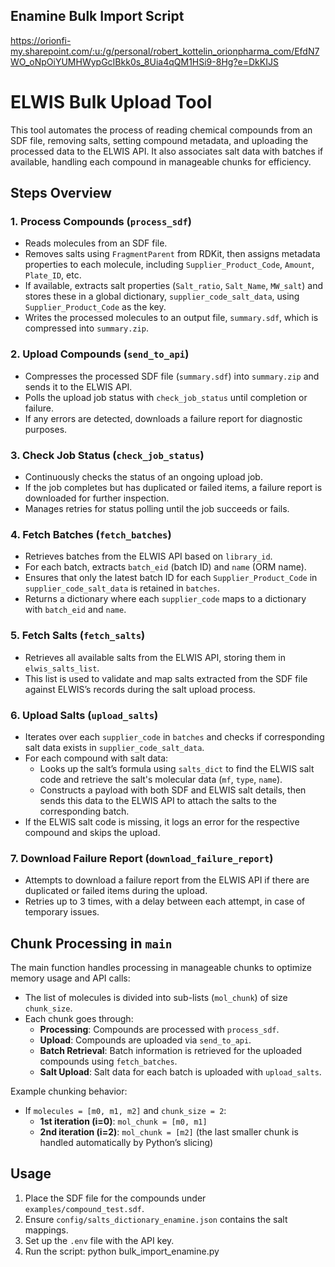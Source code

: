 ## Enamine Bulk Import Script 
https://orionfi-my.sharepoint.com/:u:/g/personal/robert_kottelin_orionpharma_com/EfdN7WO_oNpOiYUMHWypGcIBkk0s_8Uia4qQM1HSi9-8Hg?e=DkKIJS


# ELWIS Bulk Upload Tool

This tool automates the process of reading chemical compounds from an SDF file, removing salts, setting compound metadata, and uploading the processed data to the ELWIS API. It also associates salt data with batches if available, handling each compound in manageable chunks for efficiency.

## Steps Overview

### 1. Process Compounds (`process_sdf`)

- Reads molecules from an SDF file.
- Removes salts using `FragmentParent` from RDKit, then assigns metadata properties to each molecule, including `Supplier_Product_Code`, `Amount`, `Plate_ID`, etc.
- If available, extracts salt properties (`Salt_ratio`, `Salt_Name`, `MW_salt`) and stores these in a global dictionary, `supplier_code_salt_data`, using `Supplier_Product_Code` as the key.
- Writes the processed molecules to an output file, `summary.sdf`, which is compressed into `summary.zip`.

### 2. Upload Compounds (`send_to_api`)

- Compresses the processed SDF file (`summary.sdf`) into `summary.zip` and sends it to the ELWIS API.
- Polls the upload job status with `check_job_status` until completion or failure.
- If any errors are detected, downloads a failure report for diagnostic purposes.

### 3. Check Job Status (`check_job_status`)

- Continuously checks the status of an ongoing upload job.
- If the job completes but has duplicated or failed items, a failure report is downloaded for further inspection.
- Manages retries for status polling until the job succeeds or fails.

### 4. Fetch Batches (`fetch_batches`)

- Retrieves batches from the ELWIS API based on `library_id`.
- For each batch, extracts `batch_eid` (batch ID) and `name` (ORM name).
- Ensures that only the latest batch ID for each `Supplier_Product_Code` in `supplier_code_salt_data` is retained in `batches`.
- Returns a dictionary where each `supplier_code` maps to a dictionary with `batch_eid` and `name`.

### 5. Fetch Salts (`fetch_salts`)

- Retrieves all available salts from the ELWIS API, storing them in `elwis_salts_list`.
- This list is used to validate and map salts extracted from the SDF file against ELWIS’s records during the salt upload process.

### 6. Upload Salts (`upload_salts`)

- Iterates over each `supplier_code` in `batches` and checks if corresponding salt data exists in `supplier_code_salt_data`.
- For each compound with salt data:
  - Looks up the salt’s formula using `salts_dict` to find the ELWIS salt code and retrieve the salt's molecular data (`mf`, `type`, `name`).
  - Constructs a payload with both SDF and ELWIS salt details, then sends this data to the ELWIS API to attach the salts to the corresponding batch.
- If the ELWIS salt code is missing, it logs an error for the respective compound and skips the upload.

### 7. Download Failure Report (`download_failure_report`)

- Attempts to download a failure report from the ELWIS API if there are duplicated or failed items during the upload.
- Retries up to 3 times, with a delay between each attempt, in case of temporary issues.

## Chunk Processing in `main`

The main function handles processing in manageable chunks to optimize memory usage and API calls:
- The list of molecules is divided into sub-lists (`mol_chunk`) of size `chunk_size`.
- Each chunk goes through:
  - **Processing**: Compounds are processed with `process_sdf`.
  - **Upload**: Compounds are uploaded via `send_to_api`.
  - **Batch Retrieval**: Batch information is retrieved for the uploaded compounds using `fetch_batches`.
  - **Salt Upload**: Salt data for each batch is uploaded with `upload_salts`.
  
Example chunking behavior:
- If `molecules = [m0, m1, m2]` and `chunk_size = 2`:
  - **1st iteration (i=0)**: `mol_chunk = [m0, m1]`
  - **2nd iteration (i=2)**: `mol_chunk = [m2]` (the last smaller chunk is handled automatically by Python’s slicing)

## Usage

1. Place the SDF file for the compounds under `examples/compound_test.sdf`.
2. Ensure `config/salts_dictionary_enamine.json` contains the salt mappings.
3. Set up the `.env` file with the API key.
4. Run the script: python bulk_import_enamine.py
